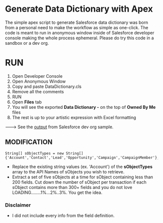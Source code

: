 # Generate Data Dictionary with Apex
The simple apex script to generate Salesforce data dictionary was born from a personal need to make the workflow as simple as one-click. The code is meant to run in anonymous window inside of Salesforce developer console making the whole process ephemeral. Please do try this code in a sandbox or a dev org.

# RUN
1. Open Developer Console
2. Open Anonymous Window
3. Copy and paste DataDictionary.cls
4. Remove all the comments
5. RUN
6. Open **Files** tab
7. You will see the exported **Data Dictionary -** on the top of **Owned By Me** files
8. The rest is up to your artistic expression with Excel formatting

---> See the [output](https://github.com/eehjunggnujhee/DataDictionary/blob/main/Data%20Dictionary%20-%208-21-2021,%2010-12%20PM.csv) from Salesforce dev org sample.

## MODIFICATION

``` apex
String[] sObjectTypes = new String[]{'Account','Contact','Lead','Opportunity','Campaign','CampaignMember'};
```

- Replace the existing string values (ex. 'Account') of the **sObjectTypes** array to the API Names of sObjects you wish to retrieve.
- Extract a set of five sObjects at a time for sObject containing less than 200 fields. Cut down the number of sObject per transaction if each sObject contains more than 300+ fields and you do not love LOADING........1%...2%..3%. You get the idea.

### Disclaimer
- I did not include every info from the field definition.